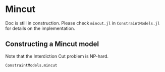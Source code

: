# Mincut

Doc is still in construction. Please check `mincut.jl` in `ConstraintModels.jl` for details on the implementation.

## Constructing a Mincut model

Note that the Interdiction Cut problem is NP-hard.

```@docs
ConstraintModels.mincut
```